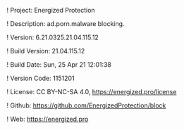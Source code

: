 ! Project: Energized Protection

! Description: ad.porn.malware blocking.

! Version: 6.21.0325.21.04.115.12

! Build Version: 21.04.115.12

! Build Date: Sun, 25 Apr 21 12:01:38

! Version Code: 1151201

! License: CC BY-NC-SA 4.0, https://energized.pro/license

! Github: https://github.com/EnergizedProtection/block

! Web: https://energized.pro
